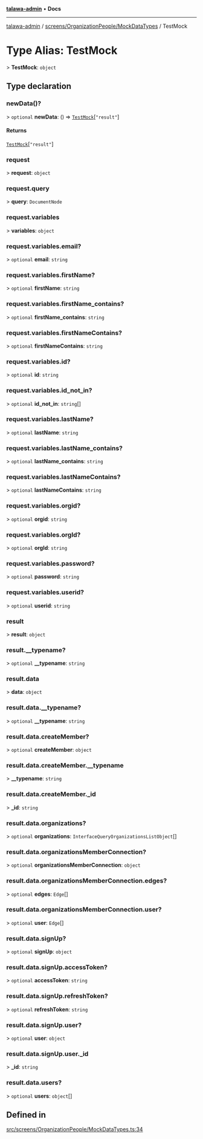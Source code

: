 [**talawa-admin**](../../../../README.md) • **Docs**

***

[talawa-admin](../../../../modules.md) / [screens/OrganizationPeople/MockDataTypes](../README.md) / TestMock

# Type Alias: TestMock

\> **TestMock**: `object`

## Type declaration

### newData()?

\> `optional` **newData**: () =\> [`TestMock`](TestMock.md)\[`"result"`\]

#### Returns

[`TestMock`](TestMock.md)\[`"result"`\]

### request

\> **request**: `object`

### request.query

\> **query**: `DocumentNode`

### request.variables

\> **variables**: `object`

### request.variables.email?

\> `optional` **email**: `string`

### request.variables.firstName?

\> `optional` **firstName**: `string`

### request.variables.firstName\_contains?

\> `optional` **firstName\_contains**: `string`

### request.variables.firstNameContains?

\> `optional` **firstNameContains**: `string`

### request.variables.id?

\> `optional` **id**: `string`

### request.variables.id\_not\_in?

\> `optional` **id\_not\_in**: `string`[]

### request.variables.lastName?

\> `optional` **lastName**: `string`

### request.variables.lastName\_contains?

\> `optional` **lastName\_contains**: `string`

### request.variables.lastNameContains?

\> `optional` **lastNameContains**: `string`

### request.variables.orgid?

\> `optional` **orgid**: `string`

### request.variables.orgId?

\> `optional` **orgId**: `string`

### request.variables.password?

\> `optional` **password**: `string`

### request.variables.userid?

\> `optional` **userid**: `string`

### result

\> **result**: `object`

### result.\_\_typename?

\> `optional` **\_\_typename**: `string`

### result.data

\> **data**: `object`

### result.data.\_\_typename?

\> `optional` **\_\_typename**: `string`

### result.data.createMember?

\> `optional` **createMember**: `object`

### result.data.createMember.\_\_typename

\> **\_\_typename**: `string`

### result.data.createMember.\_id

\> **\_id**: `string`

### result.data.organizations?

\> `optional` **organizations**: `InterfaceQueryOrganizationsListObject`[]

### result.data.organizationsMemberConnection?

\> `optional` **organizationsMemberConnection**: `object`

### result.data.organizationsMemberConnection.edges?

\> `optional` **edges**: `Edge`[]

### result.data.organizationsMemberConnection.user?

\> `optional` **user**: `Edge`[]

### result.data.signUp?

\> `optional` **signUp**: `object`

### result.data.signUp.accessToken?

\> `optional` **accessToken**: `string`

### result.data.signUp.refreshToken?

\> `optional` **refreshToken**: `string`

### result.data.signUp.user?

\> `optional` **user**: `object`

### result.data.signUp.user.\_id

\> **\_id**: `string`

### result.data.users?

\> `optional` **users**: `object`[]

## Defined in

[src/screens/OrganizationPeople/MockDataTypes.ts:34](https://github.com/PalisadoesFoundation/talawa-admin/blob/ec91a82db6f7a7a061fbb4ea9639f2bff335faa5/src/screens/OrganizationPeople/MockDataTypes.ts#L34)
